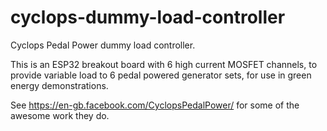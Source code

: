 # cyclops-dummy-load-controller
Cyclops Pedal Power dummy load controller.

This is an ESP32 breakout board with 6 high current MOSFET channels, to provide variable load to 6 pedal powered generator sets, for use in green energy demonstrations.

See https://en-gb.facebook.com/CyclopsPedalPower/ for some of the awesome work they do.
